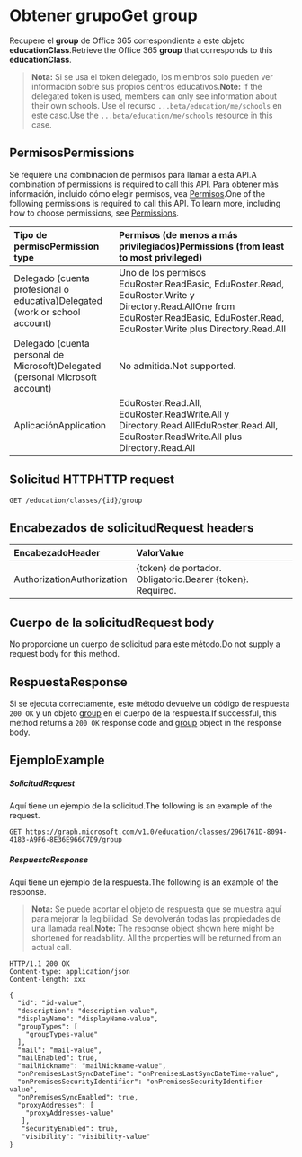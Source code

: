 # <a name="get-group"></a><span data-ttu-id="9dcfc-101">Obtener grupo</span><span class="sxs-lookup"><span data-stu-id="9dcfc-101">Get group</span></span>

<span data-ttu-id="9dcfc-102">Recupere el **group** de Office 365 correspondiente a este objeto **educationClass**.</span><span class="sxs-lookup"><span data-stu-id="9dcfc-102">Retrieve the Office 365 **group** that corresponds to this **educationClass**.</span></span>

><span data-ttu-id="9dcfc-103">**Nota:** Si se usa el token delegado, los miembros solo pueden ver información sobre sus propios centros educativos.</span><span class="sxs-lookup"><span data-stu-id="9dcfc-103">**Note:** If the delegated token is used, members can only see information about their own schools.</span></span> <span data-ttu-id="9dcfc-104">Use el recurso `...beta/education/me/schools` en este caso.</span><span class="sxs-lookup"><span data-stu-id="9dcfc-104">Use the `...beta/education/me/schools` resource in this case.</span></span>

## <a name="permissions"></a><span data-ttu-id="9dcfc-105">Permisos</span><span class="sxs-lookup"><span data-stu-id="9dcfc-105">Permissions</span></span>
<span data-ttu-id="9dcfc-106">Se requiere una combinación de permisos para llamar a esta API.</span><span class="sxs-lookup"><span data-stu-id="9dcfc-106">A combination of permissions is required to call this API.</span></span> <span data-ttu-id="9dcfc-107">Para obtener más información, incluido cómo elegir permisos, vea [Permisos](../../../concepts/permissions_reference.md).</span><span class="sxs-lookup"><span data-stu-id="9dcfc-107">One of the following permissions is required to call this API. To learn more, including how to choose permissions, see [Permissions](../../../concepts/permissions_reference.md).</span></span>

|<span data-ttu-id="9dcfc-108">Tipo de permiso</span><span class="sxs-lookup"><span data-stu-id="9dcfc-108">Permission type</span></span>      | <span data-ttu-id="9dcfc-109">Permisos (de menos a más privilegiados)</span><span class="sxs-lookup"><span data-stu-id="9dcfc-109">Permissions (from least to most privileged)</span></span>              |
|:--------------------|:---------------------------------------------------------|
|<span data-ttu-id="9dcfc-110">Delegado (cuenta profesional o educativa)</span><span class="sxs-lookup"><span data-stu-id="9dcfc-110">Delegated (work or school account)</span></span> |  <span data-ttu-id="9dcfc-111">Uno de los permisos EduRoster.ReadBasic, EduRoster.Read, EduRoster.Write y Directory.Read.All</span><span class="sxs-lookup"><span data-stu-id="9dcfc-111">One from EduRoster.ReadBasic, EduRoster.Read, EduRoster.Write plus Directory.Read.All</span></span>|
|<span data-ttu-id="9dcfc-112">Delegado (cuenta personal de Microsoft)</span><span class="sxs-lookup"><span data-stu-id="9dcfc-112">Delegated (personal Microsoft account)</span></span> |  <span data-ttu-id="9dcfc-113">No admitida.</span><span class="sxs-lookup"><span data-stu-id="9dcfc-113">Not supported.</span></span>  |
|<span data-ttu-id="9dcfc-114">Aplicación</span><span class="sxs-lookup"><span data-stu-id="9dcfc-114">Application</span></span> | <span data-ttu-id="9dcfc-115">EduRoster.Read.All, EduRoster.ReadWrite.All y Directory.Read.All</span><span class="sxs-lookup"><span data-stu-id="9dcfc-115">EduRoster.Read.All, EduRoster.ReadWrite.All plus Directory.Read.All</span></span>| 

## <a name="http-request"></a><span data-ttu-id="9dcfc-116">Solicitud HTTP</span><span class="sxs-lookup"><span data-stu-id="9dcfc-116">HTTP request</span></span>
<!-- { "blockType": "ignored" } -->
```http
GET /education/classes/{id}/group
```
## <a name="request-headers"></a><span data-ttu-id="9dcfc-117">Encabezados de solicitud</span><span class="sxs-lookup"><span data-stu-id="9dcfc-117">Request headers</span></span>
| <span data-ttu-id="9dcfc-118">Encabezado</span><span class="sxs-lookup"><span data-stu-id="9dcfc-118">Header</span></span>       | <span data-ttu-id="9dcfc-119">Valor</span><span class="sxs-lookup"><span data-stu-id="9dcfc-119">Value</span></span> |
|:---------------|:--------|
| <span data-ttu-id="9dcfc-120">Authorization</span><span class="sxs-lookup"><span data-stu-id="9dcfc-120">Authorization</span></span>  | <span data-ttu-id="9dcfc-p103">{token} de portador. Obligatorio.</span><span class="sxs-lookup"><span data-stu-id="9dcfc-p103">Bearer {token}. Required.</span></span>  |

## <a name="request-body"></a><span data-ttu-id="9dcfc-123">Cuerpo de la solicitud</span><span class="sxs-lookup"><span data-stu-id="9dcfc-123">Request body</span></span>
<span data-ttu-id="9dcfc-124">No proporcione un cuerpo de solicitud para este método.</span><span class="sxs-lookup"><span data-stu-id="9dcfc-124">Do not supply a request body for this method.</span></span>
## <a name="response"></a><span data-ttu-id="9dcfc-125">Respuesta</span><span class="sxs-lookup"><span data-stu-id="9dcfc-125">Response</span></span>
<span data-ttu-id="9dcfc-126">Si se ejecuta correctamente, este método devuelve un código de respuesta `200 OK` y un objeto [group](../resources/group.md) en el cuerpo de la respuesta.</span><span class="sxs-lookup"><span data-stu-id="9dcfc-126">If successful, this method returns a `200 OK` response code and [group](../resources/group.md) object in the response body.</span></span>
## <a name="example"></a><span data-ttu-id="9dcfc-127">Ejemplo</span><span class="sxs-lookup"><span data-stu-id="9dcfc-127">Example</span></span>
##### <a name="request"></a><span data-ttu-id="9dcfc-128">Solicitud</span><span class="sxs-lookup"><span data-stu-id="9dcfc-128">Request</span></span>
<span data-ttu-id="9dcfc-129">Aquí tiene un ejemplo de la solicitud.</span><span class="sxs-lookup"><span data-stu-id="9dcfc-129">The following is an example of the request.</span></span>
<!-- {
  "blockType": "request",
  "name": "get_group"
}-->
```http
GET https://graph.microsoft.com/v1.0/education/classes/2961761D-8094-4183-A9F6-8E36E966C7D9/group
```
##### <a name="response"></a><span data-ttu-id="9dcfc-130">Respuesta</span><span class="sxs-lookup"><span data-stu-id="9dcfc-130">Response</span></span>
<span data-ttu-id="9dcfc-131">Aquí tiene un ejemplo de la respuesta.</span><span class="sxs-lookup"><span data-stu-id="9dcfc-131">The following is an example of the response.</span></span> 

><span data-ttu-id="9dcfc-p104">**Nota:** Se puede acortar el objeto de respuesta que se muestra aquí para mejorar la legibilidad. Se devolverán todas las propiedades de una llamada real.</span><span class="sxs-lookup"><span data-stu-id="9dcfc-p104">**Note:** The response object shown here might be shortened for readability. All the properties will be returned from an actual call.</span></span>

<!-- {
  "blockType": "response",
  "truncated": true,
  "@odata.type": "microsoft.graph.user",
  "isCollection": false
} -->
```http
HTTP/1.1 200 OK
Content-type: application/json
Content-length: xxx

{
  "id": "id-value",
  "description": "description-value",
  "displayName": "displayName-value",
  "groupTypes": [
    "groupTypes-value"
  ],
  "mail": "mail-value",
  "mailEnabled": true,
  "mailNickname": "mailNickname-value",
  "onPremisesLastSyncDateTime": "onPremisesLastSyncDateTime-value",
  "onPremisesSecurityIdentifier": "onPremisesSecurityIdentifier-value",
  "onPremisesSyncEnabled": true,
  "proxyAddresses": [
    "proxyAddresses-value"
   ],
   "securityEnabled": true,
   "visibility": "visibility-value"
}
```

<!-- uuid: 0087D9B3-1418-4C87-91C9-A18C6D93706B
2015-10-25 14:57:30 UTC -->
<!-- {
  "type": "#page.annotation",
  "description": "Get user",
  "keywords": "",
  "section": "documentation",
  "tocPath": ""
}-->